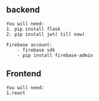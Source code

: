 ## backend
    You will need:
    1. pip install flask
    2. pip install jwt( till now)
    
    Firebase account:
        - firebase sdk
        - pip install firebase-admin

## Frontend
    You will need:
    1.react